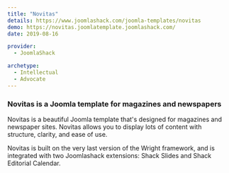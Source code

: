 ```yaml
---
title: "Novitas"
details: https://www.joomlashack.com/joomla-templates/novitas
demo: https://novitas.joomlatemplate.joomlashack.com/
date: 2019-08-16

provider:
  - JoomlaShack

archetype:
  - Intellectual
  - Advocate
---
```


### Novitas is a Joomla template for magazines and newspapers

Novitas is a beautiful Joomla template that's designed for magazines and newspaper sites. Novitas allows you to display lots of content with structure, clarity, and ease of use.

Novitas is built on the very last version of the Wright framework, and is integrated with two Joomlashack extensions: Shack Slides and Shack Editorial Calendar.
